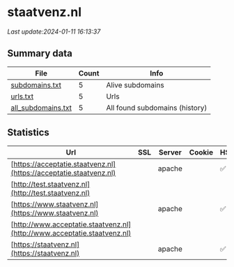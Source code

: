 # staatvenz.nl
*Last update:2024-01-11 16:13:37*
## Summary data
| File       | Count | Info |
|------------|-------|------|
|[subdomains.txt](/data/staatvenz/subdomains.txt)|5|Alive subdomains|
|[urls.txt](/data/staatvenz/urls.txt)|5|Urls|
|[all_subdomains.txt](/data/staatvenz/all_subdomains.txt)|5|All found subdomains (history)|
## Statistics
| Url | SSL | Server | Cookie | HSTS | CSP | XFO | XXP | RP | Tech |
|------------|-------|------|------|------|------|------|------|------|------|
|[https://acceptatie.staatvenz.nl](https://acceptatie.staatvenz.nl)| |apache| |:white_check_mark: | | | | |:white_check_mark: | |Apache HTTP Server H...| |
|[http://test.staatvenz.nl](http://test.staatvenz.nl)| | | | | | | |:white_check_mark: | || |
|[https://www.staatvenz.nl](https://www.staatvenz.nl)| |apache| |:white_check_mark: | | |:white_check_mark: | | |:white_check_mark: | |Apache HTTP Server D...| |
|[http://www.acceptatie.staatvenz.nl](http://www.acceptatie.staatvenz.nl)| | | | | | | |:white_check_mark: | || |
|[https://staatvenz.nl](https://staatvenz.nl)| |apache| |:white_check_mark: | | |:white_check_mark: | | |:white_check_mark: | |Apache HTTP Server H...| |